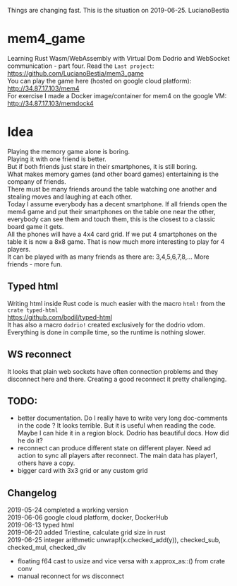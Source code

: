 Things are changing fast. This is the situation on 2019-06-25. LucianoBestia
# mem4_game
Learning Rust Wasm/WebAssembly with Virtual Dom Dodrio and WebSocket communication - part four.
Read the `Last project`:  
https://github.com/LucianoBestia/mem3_game  
You can play the game here (hosted on google cloud platform):  
http://34.87.17.103/mem4  
For exercise I made a Docker image/container for mem4 on the google VM:  
http://34.87.17.103/memdock4  
# Idea
Playing the memory game alone is boring.  
Playing it with one friend is better.  
But if both friends just stare in their smartphones, it is still boring.  
What makes memory games (and other board games) entertaining is the company of friends.  
There must be many friends around the table watching one another and stealing moves and laughing at each other.  
Today I assume everybody has a decent smartphone. If all friends open the mem4 game and put their smartphones on the table one near the other, everybody can see them and touch them, this is the closest to a classic board game it gets.  
All the phones will have a 4x4 card grid. If we put 4 smartphones on the table it is now a 8x8 game. That is now much more interesting to play for 4 players.  
It can be played with as many friends as there are: 3,4,5,6,7,8,... More friends - more fun.  
## Typed html
Writing html inside Rust code is much easier with the macro `html!` from the `crate typed-html`  
https://github.com/bodil/typed-html  
It has also a macro `dodrio!` created exclusively for the dodrio vdom.  
Everything is done in compile time, so the runtime is nothing slower.
## WS reconnect
It looks that plain web sockets have often connection problems and they disconnect here and there. Creating a good reconnect it pretty challenging. 
## TODO:
- better documentation. Do I really have to write very long doc-comments in the code ? It looks terrible. But it is useful when reading the code. Maybe I can hide it in a region block. Dodrio has beautiful docs. How did he do it?  
- reconnect can produce different state on different player. Need ad action to sync all players after reconnect. The main data has player1, others have a copy.
- bigger card with 3x3 grid or any custom grid  
## Changelog
2019-05-24 completed a working version  
2019-06-06 google cloud platform, docker, DockerHub  
2019-06-13 typed html  
2019-06-20 added Triestine, calculate grid size in rust  
2019-06-25 integer arithmetic unwrap!(x.checked_add(y)), checked_sub, checked_mul, checked_div
- floating f64 cast to usize and vice versa with x.approx_as::<f64>() from crate conv
- manual reconnect for ws disconnect

  
